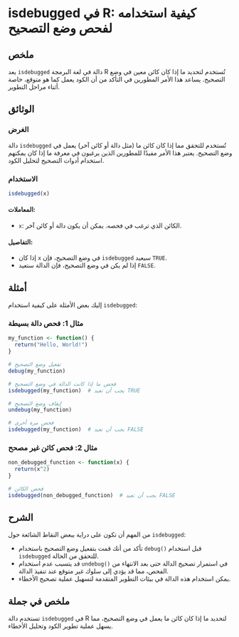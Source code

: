 <!--
Meta Description: # isdebugged في R: كيفية استخدامه لفحص وضع التصحيح ## ملخص يعد `isdebugged` دالة في لغة البرمجة R تُستخدم لتحديد ما إذا كان كائن معين في وضع التصحيح. ...
Meta Keywords: isdebugged, التصحيح, وضع, إذا, دالة
-->

# isdebugged في R: كيفية استخدامه لفحص وضع التصحيح

## ملخص
يعد `isdebugged` دالة في لغة البرمجة R تُستخدم لتحديد ما إذا كان كائن معين في وضع التصحيح. يساعد هذا الأمر المطورين في التأكد من أن الكود يعمل كما هو متوقع، خاصة أثناء مراحل التطوير.

## الوثائق
### الغرض
دالة `isdebugged` تُستخدم للتحقق مما إذا كان كائن ما (مثل دالة أو كائن آخر) يعمل في وضع التصحيح. يعتبر هذا الأمر مفيدًا للمطورين الذين يرغبون في معرفة ما إذا كان يمكنهم استخدام أدوات التصحيح لتحليل الكود.

### الاستخدام
```R
isdebugged(x)
```
#### المعاملات:
- `x`: الكائن الذي ترغب في فحصه. يمكن أن يكون دالة أو كائن آخر.

#### التفاصيل:
- إذا كان `x` في وضع التصحيح، فإن `isdebugged` سيعيد `TRUE`. 
- إذا لم يكن في وضع التصحيح، فإن الدالة ستعيد `FALSE`.

## أمثلة
إليك بعض الأمثلة على كيفية استخدام `isdebugged`:

### مثال 1: فحص دالة بسيطة
```R
my_function <- function() {
  return("Hello, World!")
}

# تفعيل وضع التصحيح
debug(my_function)

# فحص ما إذا كانت الدالة في وضع التصحيح
isdebugged(my_function)  # يجب أن تعيد TRUE

# إيقاف وضع التصحيح
undebug(my_function)

# فحص مرة أخرى
isdebugged(my_function)  # يجب أن تعيد FALSE
```

### مثال 2: فحص كائن غير مصحح
```R
non_debugged_function <- function(x) {
  return(x^2)
}

# فحص الكائن
isdebugged(non_debugged_function)  # يجب أن تعيد FALSE
```

## الشرح
من المهم أن تكون على دراية ببعض النقاط الشائعة حول `isdebugged`:
- تأكد من أنك قمت بتفعيل وضع التصحيح باستخدام `debug()` قبل استخدام `isdebugged` للتحقق من الحالة.
- قد يتسبب عدم استخدام `undebug()` في استمرار تصحيح الدالة حتى بعد الانتهاء من الفحص، مما قد يؤدي إلى سلوك غير متوقع عند تنفيذ الدالة.
- يمكن استخدام هذه الدالة في بيئات التطوير المتقدمة لتسهيل عملية تصحيح الأخطاء.

## ملخص في جملة
تستخدم دالة `isdebugged` في R لتحديد ما إذا كان كائن ما يعمل في وضع التصحيح، مما يسهل عملية تطوير الكود وتحليل الأخطاء.